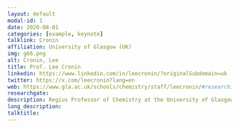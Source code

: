 ```yaml
---
layout: default
modal-id: 1
date: 2020-08-01
categories: [example, keynote]
talklink: Cronin
affiliation: University of Glasgow (UK)
img: g66.png
alt: Cronin, Lee
title: Prof. Lee Cronin
linkedin: https://www.linkedin.com/in/leecronin/?originalSubdomain=uk
twitter: https://x.com/leecronin?lang=en
web: https://www.gla.ac.uk/schools/chemistry/staff/leecronin/#researchinterests
researchgate:
description: Regius Professor of Chemistry at the University of Glasgow
long_description: 
talktitle: 
---
```

